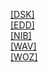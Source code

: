 [[DSK]]([DSK]/index.html)<br>
[[EDD]]([EDD]/index.html)<br>
[[NIB]]([NIB]/index.html)<br>
[[WAV]]([WAV]/index.html)<br>
[[WOZ]]([WOZ]/index.html)<br>
